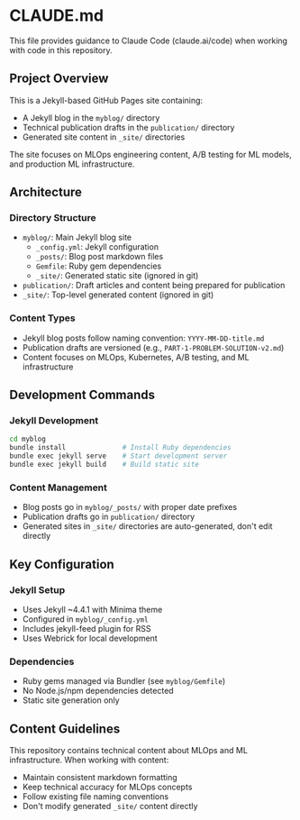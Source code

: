 # CLAUDE.md

This file provides guidance to Claude Code (claude.ai/code) when working with code in this repository.

## Project Overview

This is a Jekyll-based GitHub Pages site containing:
- A Jekyll blog in the `myblog/` directory
- Technical publication drafts in the `publication/` directory  
- Generated site content in `_site/` directories

The site focuses on MLOps engineering content, A/B testing for ML models, and production ML infrastructure.

## Architecture

### Directory Structure
- `myblog/`: Main Jekyll blog site
  - `_config.yml`: Jekyll configuration 
  - `_posts/`: Blog post markdown files
  - `Gemfile`: Ruby gem dependencies
  - `_site/`: Generated static site (ignored in git)
- `publication/`: Draft articles and content being prepared for publication
- `_site/`: Top-level generated content (ignored in git)

### Content Types
- Jekyll blog posts follow naming convention: `YYYY-MM-DD-title.md`
- Publication drafts are versioned (e.g., `PART-1-PROBLEM-SOLUTION-v2.md`)
- Content focuses on MLOps, Kubernetes, A/B testing, and ML infrastructure

## Development Commands

### Jekyll Development
```bash
cd myblog
bundle install              # Install Ruby dependencies
bundle exec jekyll serve    # Start development server
bundle exec jekyll build    # Build static site
```

### Content Management
- Blog posts go in `myblog/_posts/` with proper date prefixes
- Publication drafts go in `publication/` directory
- Generated sites in `_site/` directories are auto-generated, don't edit directly

## Key Configuration

### Jekyll Setup
- Uses Jekyll ~4.4.1 with Minima theme
- Configured in `myblog/_config.yml`
- Includes jekyll-feed plugin for RSS
- Uses Webrick for local development

### Dependencies
- Ruby gems managed via Bundler (see `myblog/Gemfile`)
- No Node.js/npm dependencies detected
- Static site generation only

## Content Guidelines

This repository contains technical content about MLOps and ML infrastructure. When working with content:
- Maintain consistent markdown formatting
- Keep technical accuracy for MLOps concepts
- Follow existing file naming conventions
- Don't modify generated `_site/` content directly
